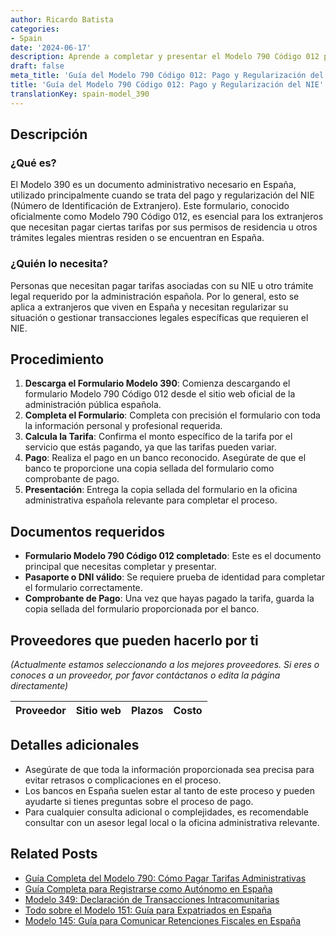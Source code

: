 ```yaml
---
author: Ricardo Batista
categories:
- Spain
date: '2024-06-17'
description: Aprende a completar y presentar el Modelo 790 Código 012 para pagar tarifas del NIE en España. Incluye paso a paso y documentos necesarios.
draft: false
meta_title: 'Guía del Modelo 790 Código 012: Pago y Regularización del NIE'
title: 'Guía del Modelo 790 Código 012: Pago y Regularización del NIE'
translationKey: spain-model_390
---
```



## Descripción
### ¿Qué es?
El Modelo 390 es un documento administrativo necesario en España, utilizado principalmente cuando se trata del pago y regularización del NIE (Número de Identificación de Extranjero). Este formulario, conocido oficialmente como Modelo 790 Código 012, es esencial para los extranjeros que necesitan pagar ciertas tarifas por sus permisos de residencia u otros trámites legales mientras residen o se encuentran en España.

### ¿Quién lo necesita?
Personas que necesitan pagar tarifas asociadas con su NIE u otro trámite legal requerido por la administración española. Por lo general, esto se aplica a extranjeros que viven en España y necesitan regularizar su situación o gestionar transacciones legales específicas que requieren el NIE.

## Procedimiento
1. **Descarga el Formulario Modelo 390**: Comienza descargando el formulario Modelo 790 Código 012 desde el sitio web oficial de la administración pública española.
2. **Completa el Formulario**: Completa con precisión el formulario con toda la información personal y profesional requerida.
3. **Calcula la Tarifa**: Confirma el monto específico de la tarifa por el servicio que estás pagando, ya que las tarifas pueden variar.
4. **Pago**: Realiza el pago en un banco reconocido. Asegúrate de que el banco te proporcione una copia sellada del formulario como comprobante de pago.
5. **Presentación**: Entrega la copia sellada del formulario en la oficina administrativa española relevante para completar el proceso.

## Documentos requeridos
- **Formulario Modelo 790 Código 012 completado**: Este es el documento principal que necesitas completar y presentar.
- **Pasaporte o DNI válido**: Se requiere prueba de identidad para completar el formulario correctamente.
- **Comprobante de Pago**: Una vez que hayas pagado la tarifa, guarda la copia sellada del formulario proporcionada por el banco.

## Proveedores que pueden hacerlo por ti
_(Actualmente estamos seleccionando a los mejores proveedores. Si eres o conoces a un proveedor, por favor contáctanos o edita la página directamente)_

| Proveedor        |      Sitio web     |     Plazos    |       Costo      |
| :-------------: | :-------------: |  :-------------: | :-------------: |

## Detalles adicionales
- Asegúrate de que toda la información proporcionada sea precisa para evitar retrasos o complicaciones en el proceso.
- Los bancos en España suelen estar al tanto de este proceso y pueden ayudarte si tienes preguntas sobre el proceso de pago.
- Para cualquier consulta adicional o complejidades, es recomendable consultar con un asesor legal local o la oficina administrativa relevante.

## Related Posts

- [Guía Completa del Modelo 790: Cómo Pagar Tarifas Administrativas](https://tramitit.com/spanish/guides/spain/modelo_790/)
- [Guía Completa para Registrarse como Autónomo en España](https://tramitit.com/spanish/guides/spain/modelo_036/)
- [Modelo 349: Declaración de Transacciones Intracomunitarias](https://tramitit.com/spanish/guides/spain/modelo_349/)
- [Todo sobre el Modelo 151: Guía para Expatriados en España](https://tramitit.com/spanish/guides/spain/modelo_151/)
- [Modelo 145: Guía para Comunicar Retenciones Fiscales en España](https://tramitit.com/spanish/guides/spain/modelo_145/)